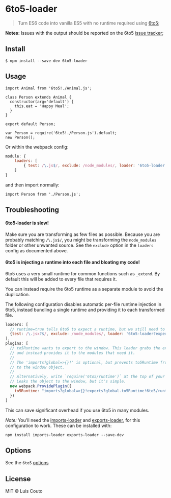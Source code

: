 # 6to5-loader

> Turn ES6 code into vanilla ES5 with no runtime required using [6to5](https://github.com/sebmck/6to5);

__Notes:__ Issues with the output should be reported on the 6to5 [issue tracker](https://github.com/sebmck/6to5/issues);

## Install

```
$ npm install --save-dev 6to5-loader
```

## Usage

```es6
import Animal from '6to5!./Animal.js';

class Person extends Animal {
  constructor(arg='default') {
    this.eat = 'Happy Meal';
  }
}

export default Person;
```

```es6
var Person = require('6to5!./Person.js').default;
new Person();
```

Or within the webpack config:

```javascript
module: {
    loaders: [
        { test: /\.js$/, exclude: /node_modules/, loader: '6to5-loader'}
    ]
}
```

and then import normally:

```es6
import Person from './Person.js';
```

## Troubleshooting

#### 6to5-loader is slow!

Make sure you are transforming as few files as possible. Because you are probably 
matching `/\.js$/`, you might be transforming the `node_modules` folder or other unwanted
source. See the `exclude` option in the `loaders` config as documented above.

#### 6to5 is injecting a runtime into each file and bloating my code!

6to5 uses a very small runtime for common functions such as `_extend`. By default
this will be added to every file that requires it.

You can instead require the 6to5 runtime as a separate module to avoid the duplication.

The following configuration disables automatic per-file runtime injection in 6to5, instead
bundling a single runtime and providing it to each transformed file.

```javascript
loaders: [
  // runtime=true tells 6to5 to expect a runtime, but we still need to bundle it.
  {test: /\.jsx?$/, exclude: /node_modules/, loader: '6to5-loader?experimental&runtime'}
],
plugins: [
  // to5Runtime wants to export to the window. This loader grabs the export
  // and instead provides it to the modules that need it.
  // 
  // The 'imports?global=>{}!' is optional, but prevents to5Runtime from leaking
  // to the window object.
  // 
  // Alternatively, write `require('6to5/runtime')` at the top of your entry point.
  // Leaks the object to the window, but it's simple.
  new webpack.ProvidePlugin({
    to5Runtime: "imports?global=>{}!exports?global.to5Runtime!6to5/runtime"
  })
]
```

This can save significant overhead if you use 6to5 in many modules.

_Note:_ You'll need the [imports-loader](https://github.com/webpack/imports-loader) and [exports-loader](https://github.com/webpack/exports-loader), for this configuration to work.
These can be installed with:
```
npm install imports-loader exports-loader --save-dev
```

## Options

See the `6to5` [options](https://6to5.github.io/usage.html#options)

## License

MIT © Luis Couto
